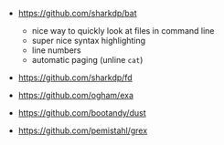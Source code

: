- https://github.com/sharkdp/bat
    + nice way to quickly look at files in command line
    + super nice syntax highlighting
    + line numbers
    + automatic paging (unline `cat`)

- https://github.com/sharkdp/fd

- https://github.com/ogham/exa
- https://github.com/bootandy/dust
- https://github.com/pemistahl/grex
